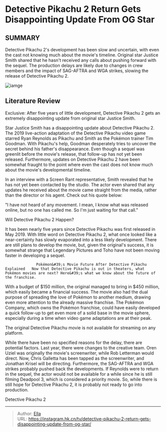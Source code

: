 # Detective Pikachu 2 Return Gets Disappointing Update From OG Star


## SUMMARY 



  Detective Pikachu 2&#39;s development has been slow and uncertain, with even the cast not knowing much about the movie&#39;s timeline.   Original star Justice Smith shared that he hasn&#39;t received any calls about pushing forward with the sequel.   The production delays are likely due to changes in crew members and the impact of SAG-AFTRA and WGA strikes, slowing the release of Detective Pikachu 2.  

![iamge](https://static1.srcdn.com/wordpress/wp-content/uploads/2024/01/a-sad-detective-pikachu.jpg)

## Literature Review

Exclusive: After five years of little development, Detective Pikachu 2 gets an extremely disappointing update from original star Justice Smith.




Star Justice Smith has a disappointing update about Detective Pikachu 2. The 2019 live-action adaptation of the Detective Pikachu video game starred Ryan Reynolds as Pikachu and Smith as the Pokémon trainer Tim Goodman. With Pikachu&#39;s help, Goodman desperately tries to uncover the secret behind his father&#39;s disappearance. Even though a sequel was greenlit before the movie&#39;s release, that follow-up has not yet been released. Furthermore, updates on Detective Pikachu 2 have been somewhat fraught to the point where even the cast does not know much about the movie&#39;s developmental timeline.




In an interview with a Screen Rant representative, Smith revealed that he has not yet been contacted by the studio. The actor even shared that any updates he received about the movie came straight from the media, rather than the director or his agent. Check out his quote below:


&#34;I have not heard of any movement. I mean, I know what was released online, but no one has called me. So I&#39;m just waiting for that call.&#34;



 Will Detective Pikachu 2 Happen? 
          

It has been nearly five years since Detective Pikachu was first released in May 2019. With little word on Detective Pikachu 2, what once looked like a near-certainty has slowly evaporated into a less likely development. There are still plans to develop the movie, but, given the original&#39;s success, it is somewhat strange that Legendary Pictures and Toho have not been moving faster in developing a sequel.




                  Pokémon&#39;s Movie Future After Detective Pikachu Explained   Now that Detective Pikachu is out in theaters, what Pokémon movies are next? Here&#39;s what we know about the future of the franchise.   

With a budget of $150 million, the original managed to bring in $450 million, which easily became a financial success. The movie also had the dual purpose of spreading the love of Pokémon to another medium, drawing even more attention to the already massive franchise. The Pokémon Company, which owns the Pokémon franchise, could have easily developed a quick follow-up to get even more of a solid base in the movie sphere, especially during a time when video game adaptations are at their peak. 



The original Detective Pikachu movie is not available for streaming on any platform.




While there have been no specified reasons for the delay, there are potential factors. Last year, there were changes to the creative team. Oren Uziel was originally the movie&#39;s screenwriter, while Rob Letterman would direct. Now, Chris Galletta has been tapped as the screenwriter, and Jonathan Krisel will be directing. Furthermore, the SAG-AFTRA and WGA strikes probably pushed back the developments. If Reynolds were to return in the sequel, the actor would not be available for a while since he is still filming Deadpool 3, which is considered a priority movie. So, while there is still hope for Detective Pikachu 2, it is probably not ready to go into production. 




  Detective Pikachu 2    


---

> Author: [Ella](https://instagram.hk.cn/)  
> URL: https://instagram.hk.cn/tv/detective-pikachu-2-return-gets-disappointing-update-from-og-star/  

